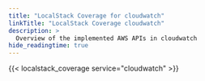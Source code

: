 ```yaml
---
title: "LocalStack Coverage for cloudwatch"
linkTitle: "LocalStack Coverage cloudwatch"
description: >
  Overview of the implemented AWS APIs in cloudwatch
hide_readingtime: true
---
```


{{< localstack_coverage service="cloudwatch" >}}

